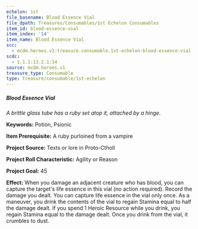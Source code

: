 ```yaml
---
echelon: 1st
file_basename: Blood Essence Vial
file_dpath: Treasures/Consumables/1st Echelon Consumables
item_id: blood-essence-vial
item_index: '14'
item_name: Blood Essence Vial
scc:
  - mcdm.heroes.v1:treasure.consumable.1st-echelon:blood-essence-vial
scdc:
  - 1.1.1:13.2.1:14
source: mcdm.heroes.v1
treasure_type: Consumable
type: treasure/consumable/1st-echelon
---
```


##### Blood Essence Vial

*A brittle glass tube has a ruby set atop it, attached by a hinge.*

**Keywords:** Potion, Psionic

**Item Prerequisite:** A ruby purloined from a vampire

**Project Source:** Texts or lore in Proto-Ctholl

**Project Roll Characteristic:** Agility or Reason

**Project Goal:** 45

**Effect:** When you damage an adjacent creature who has blood, you can capture the target's life essence in this vial (no action required). Record the damage you dealt. You can capture life essence in the vial only once. As a maneuver, you drink the contents of the vial to regain Stamina equal to half the damage dealt. If you spend 1 Heroic Resource while you drink, you regain Stamina equal to the damage dealt. Once you drink from the vial, it crumbles to dust.

